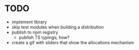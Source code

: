 # TODO

-   implement library
-   skip test modules when building a distribution
-   publish to npm registry
    -   publish TS typings; how?
-   create a gif with sliders that show the allocations mechanism
